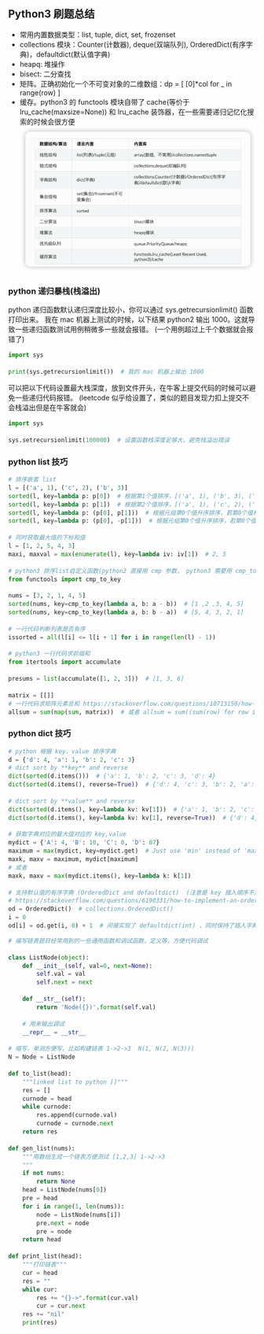 ## Python3 刷题总结

- 常用内置数据类型：list, tuple, dict, set, frozenset
- collections 模块：Counter(计数器), deque(双端队列), OrderedDict(有序字典)，defaultdict(默认值字典)
- heapq: 堆操作
- bisect: 二分查找
- 矩阵。正确初始化一个不可变对象的二维数组：dp = [ [0]*col for _ in range(row) ]
- 缓存。python3 的 functools 模块自带了 cache(等价于lru_cache(maxsize=None)) 和 lru_cache 装饰器，在一些需要递归记忆化搜索的时候会很方便
  ![img.png](img.png)

### python 递归暴栈(栈溢出)

python 递归函数默认递归深度比较小，你可以通过 sys.getrecursionlimit() 函数打印出来。 我在 mac 机器上测试的时候，以下结果 python2 输出
1000。这就导致一些递归函数测试用例稍微多一些就会报错。 (一个用例超过上千个数据就会报错了)

```python
import sys

print(sys.getrecursionlimit())  # 我的 mac 机器上输出 1000
```

可以把以下代码设置最大栈深度，放到文件开头，在牛客上提交代码的时候可以避免一些递归代码报错。 (leetcode 似乎给设置了，类似的题目发现力扣上提交不会栈溢出但是在牛客就会)

```python
import sys

sys.setrecursionlimit(100000)  # 设置函数栈深度足够大，避免栈溢出错误
```

### python list 技巧

```python
# 排序嵌套 list
l = [('a', 1), ('c', 2), ('b', 3)]
sorted(l, key=lambda p: p[0])  # 根据第1个值排序，[('a', 1), ('b', 3), ('c', 2)]
sorted(l, key=lambda p: p[1])  # 根据第2个值排序，[('a', 1), ('c', 2), ('b', 3)]
sorted(l, key=lambda p: (p[0], p[1]))  # 根据元组第0个值升序排序，若第0个值相等则根据第1个值升序排序
sorted(l, key=lambda p: (p[0], -p[1]))  # 根据元组第0个值升序排序，若第0个值相等则根据第1个值降序排序

# 同时获取最大值的下标和值
l = [1, 2, 5, 4, 3]
maxi, maxval = max(enumerate(l), key=lambda iv: iv[1])  # 2, 5

# python3 排序list自定义函数(python2 直接用 cmp 参数， python3 需要用 cmp_to_key 转成 key 参数)
from functools import cmp_to_key

nums = [3, 2, 1, 4, 5]
sorted(nums, key=cmp_to_key(lambda a, b: a - b))  # [1 ,2 ,3, 4, 5]
sorted(nums, key=cmp_to_key(lambda a, b: b - a))  # [5, 4, 3, 2, 1]

# 一行代码判断列表是否有序
issorted = all(l[i] <= l[i + 1] for i in range(len(l) - 1))

# python3 一行代码求前缀和
from itertools import accumulate

presums = list(accumulate([1, 2, 3]))  # [1, 3, 6]

matrix = [[]]
# 一行代码求矩阵元素总和 https://stackoverflow.com/questions/10713150/how-to-sum-a-2d-array-in-python
allsum = sum(map(sum, matrix))  # 或者 allsum = sum((sum(row) for row in matrix))
```

### python dict 技巧

```python
# python 根据 key，value 排序字典
d = {'d': 4, 'a': 1, 'b': 2, 'c': 3}
# dict sort by **key** and reverse
dict(sorted(d.items()))  # {'a': 1, 'b': 2, 'c': 3, 'd': 4}
dict(sorted(d.items(), reverse=True))  # {'d': 4, 'c': 3, 'b': 2, 'a': 1}

# dict sort by **value** and reverse
dict(sorted(d.items(), key=lambda kv: kv[1]))  # {'a': 1, 'b': 2, 'c': 3, 'd': 4}
dict(sorted(d.items(), key=lambda kv: kv[1], reverse=True))  # {'d': 4, 'c': 3, 'b': 2, 'a': 1}

# 获取字典对应的最大值对应的 key,value
mydict = {'A': 4, 'B': 10, 'C': 0, 'D': 87}
maximum = max(mydict, key=mydict.get)  # Just use 'min' instead of 'max' for minimum.
maxk, maxv = maximum, mydict[maximum]
# 或者
maxk, maxv = max(mydict.items(), key=lambda k: k[1])

# 支持默认值的有序字典 (OrderedDict and defaultdict)  (注意是 key 插入顺序不是字典序)
# https://stackoverflow.com/questions/6190331/how-to-implement-an-ordered-default-dict
od = OrderedDict()  # collections.OrderedDict()
i = 0
od[i] = od.get(i, 0) + 1  # 间接实现了 defaultdict(int) ，同时保持了插入字典的 key 顺序
```

```python
# 编写链表题目经常用到的一些通用函数和调试函数，定义等，方便代码调试

class ListNode(object):
    def __init__(self, val=0, next=None):
        self.val = val
        self.next = next

    def __str__(self):
        return 'Node({})'.format(self.val)

    # 用来输出调试
    __repr__ = __str__

# 缩写，单测方便写，比如构建链表 1->2->3  N(1, N(2, N(3)))
N = Node = ListNode

def to_list(head):
    """linked list to python []"""
    res = []
    curnode = head
    while curnode:
        res.append(curnode.val)
        curnode = curnode.next
    return res

def gen_list(nums):
    """用数组生成一个链表方便测试 [1,2,3] 1->2->3
    """
    if not nums:
        return None
    head = ListNode(nums[0])
    pre = head
    for i in range(1, len(nums)):
        node = ListNode(nums[i])
        pre.next = node
        pre = node
    return head

def print_list(head):
    """打印链表"""
    cur = head
    res = ""
    while cur:
        res += "{}->".format(cur.val)
        cur = cur.next
    res += "nil"
    print(res)
```